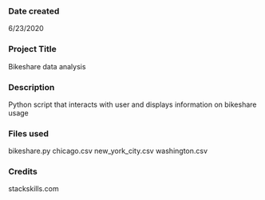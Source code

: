 ### Date created
6/23/2020

### Project Title
Bikeshare data analysis

### Description
Python script that interacts with user and displays information on bikeshare usage

### Files used
bikeshare.py
chicago.csv
new_york_city.csv
washington.csv

### Credits
stackskills.com
